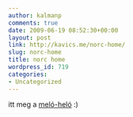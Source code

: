 ```yaml
---
author: kalmanp
comments: true
date: 2009-06-19 08:52:30+00:00
layout: post
link: http://kavics.me/norc-home/
slug: norc-home
title: norc home
wordpress_id: 719
categories:
- Uncategorized
---
```




itt meg a [meló-heló](http://norc.hu/pano/zZd5kXFl/) :)

